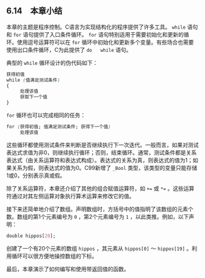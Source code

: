 ## 6.14　本章小结

本章的主题是程序控制。C语言为实现结构化的程序提供了许多工具。 `while` 语句和 `for` 语句提供了入口条件循环。 `for` 语句特别适用于需要初始化和更新的循环。使用逗号运算符可以在 `for` 循环中初始化和更新多个变量。有些场合也需要使用出口条件循环，C为此提供了 `do` 　 `while` 语句。

典型的 `while` 循环设计的伪代码如下：

```css
获得初值
while (值满足测试条件)
{
     处理该值
     获取下一个值
}
```

`for` 循环也可以完成相同的任务：

```css
for (获得初值; 值满足测试条件; 获得下一个值)
     处理该值
```

这些循环都使用测试条件来判断是否继续执行下一次迭代。一般而言，如果对测试表达式求值为非0，则继续执行循环；否则，结束循环。通常，测试条件都是关系表达式（由关系运算符和表达式构成）。表达式的关系为真，则表达式的值为1；如果关系为假，则表达式的值为0。C99新增了 `_Bool` 类型，该类型的变量只能存储1或0，分别表示真或假。

除了关系运算符，本章还介绍了其他的组合赋值运算符，如 `+=` 或 `*=` 。这些运算符通过对其左侧运算对象执行算术运算来修改它的值。

接下来还简单地介绍了数组。声明数组时，方括号中的值指明了该数组的元素个数。数组的第1个元素编号为 `0` ，第2个元素编号为 `1` ，以此类推。例如，以下声明：

```css
double hippos[20];
```

创建了一个有20个元素的数组 `hippos` ，其元素从 `hippos[0]` ～ `hippos[19]` 。利用循环可以很方便地操控数组的下标。

最后，本章演示了如何编写和使用带返回值的函数。

